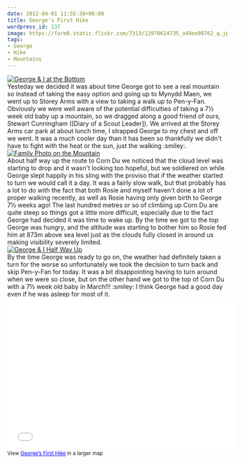 ```yaml
---
date: 2012-04-01 11:55:38+00:00
title: George's First Hike
wordpress_id: 137
image: https://farm8.static.flickr.com/7313/12970614735_a49ee98762_q.jpg
tags:
- George
- Hike
- Mountains
---
```


<div class="flickr image alignleft"><span><a title="George &amp; I at the Bottom" href="http://farm3.static.flickr.com/2891/12970759323_f5ed418109_b.jpg" class="image"><img src="http://farm3.static.flickr.com/2891/12970759323_f5ed418109_q.jpg" alt="George &amp; I at the Bottom"></a><a title="View on Flickr" href="https://www.flickr.com/photos/richard-perry/12970759323/" class="flickrlink"> </a></span></div>
Yesteday we decided it was about time George got to see a real mountain so instead of taking the
easy option and going up to Mynydd Maen, we went up to Storey Arms with a view to taking a walk up
to Pen-y-Fan. Obviously we were well aware of the potential difficulties of taking a 7½ week old
baby up a mountain, so we dragged along a good friend of ours, Stewart Cunningham
([Diary of a Scout Leader]). We arrived at the Storey Arms car park at about lunch time, I strapped
George to my chest and off we went. It was a much cooler day than it has been so thankfully we
didn't have to fight with the heat or the sun, just the walking :smiley:.

<div class="flickr image alignright"><span><a title="Family Photo on the Mountain" href="http://farm8.static.flickr.com/7315/12971031044_650a2ec05b_b.jpg" class="image"><img src="http://farm8.static.flickr.com/7315/12971031044_650a2ec05b_q.jpg" alt="Family Photo on the Mountain"></a><a title="View on Flickr" href="https://www.flickr.com/photos/richard-perry/12971031044/" class="flickrlink"> </a></span></div>
About half way up the route to Corn Du we noticed that the cloud level was starting to drop and it
wasn't looking too hopeful, but we soldiered on while George slept happily in his sling with the
proviso that if the weather started to turn we would call it a day. It was a fairly slow walk, but
that probably has a lot to do with the fact that both Rosie and myself haven't done a lot of proper
walking recently, as well as Rosie having only given birth to George 7½ weeks ago! The last hundred
metres or so of climbing up Corn Du are quite steep so things got a little more difficult,
especially due to the fact George had decided it was time to wake up. By the time we got to the top
George was hungry, and the altitude was starting to bother him so Rosie fed him at 873m above sea
level just as the clouds fully closed in around us making visibility severely limited.

<div class="flickr image alignleft"><span><a title="George &amp; I Half Way Up" href="http://farm8.static.flickr.com/7310/12970618955_b201fc455e_b.jpg" class="image"><img src="http://farm8.static.flickr.com/7310/12970618955_b201fc455e_q.jpg" alt="George &amp; I Half Way Up"></a><a title="View on Flickr" href="https://www.flickr.com/photos/richard-perry/12970618955/" class="flickrlink"> </a></span></div>
By the time George was ready to go on, the weather had definitely taken a turn for the worse so
unfortunately we took the decision to turn back and skip Pen-y-Fan for today. It was a bit
disappointing having to turn around when we were so close, but on the other hand we got to the top
of Corn Du with a 7½ week old baby in March!!! :smiley: I think George had a good day even if he
was asleep for most of it.

<iframe src="//maps.google.co.uk/maps/ms?msid=215094904436363903208.0004bc9c9ff4aa5f54060&amp;msa=0&amp;ie=UTF8&amp;t=h&amp;ll=51.877445,-3.441124&amp;spn=0.037091,0.090122&amp;z=13&amp;output=embed" height="350" width="525" frameborder="0" marginwidth="0" marginheight="0" scrolling="no" class="aligncentre" style="clear:left;"></iframe><br /><small class='aligncentre'>View <a style="color: #0000ff; text-align: left;" href="//maps.google.co.uk/maps/ms?msid=215094904436363903208.0004bc9c9ff4aa5f54060&amp;msa=0&amp;ie=UTF8&amp;t=h&amp;ll=51.877445,-3.441124&amp;spn=0.037091,0.090122&amp;z=13&amp;source=embed">George&#8217;s First Hike</a> in a larger map</small>

[Diary of a Scout Leader]: //diaryofascoutleader.blogspot.co.uk/ "Diary of a Scout Leader"